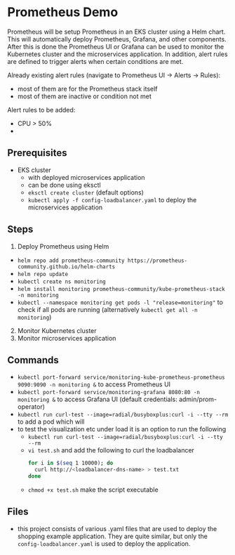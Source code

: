 # Prometheus Demo

Prometheus will be setup Prometheus in an EKS cluster using a Helm chart. This will automatically deploy Prometheus, Grafana, and other components.
After this is done the Prometheus UI or Grafana can be used to monitor the Kubernetes cluster and the microservices application.
In addition, alert rules are defined to trigger alerts when certain conditions are met.

Already existing alert rules (navigate to Prometheus UI -> Alerts -> Rules):
- most of them are for the Prometheus stack itself
- most of them are inactive or condition not met

Alert rules to be added:
- CPU > 50%
- 

## Prerequisites
- EKS cluster
  - with deployed microservices application
  - can be done using eksctl
  - `eksctl create cluster` (default options)
  - `kubectl apply -f config-loadbalancer.yaml` to deploy the microservices application

## Steps
1. Deploy Prometheus using Helm
- `helm repo add prometheus-community https://prometheus-community.github.io/helm-charts`
- `helm repo update`
- `kubectl create ns monitoring`
- `helm install monitoring prometheus-community/kube-prometheus-stack -n monitoring`
- `kubectl --namespace monitoring get pods -l "release=monitoring"` to check if all pods are running (alternatively `kubectl get all -n monitoring`)
2. Monitor Kubernetes cluster
3. Monitor microservices application

## Commands
- `kubectl port-forward service/monitoring-kube-prometheus-prometheus 9090:9090 -n monitoring &` to access Prometheus UI
- `kubectl port-forward service/monitoring-grafana 8080:80 -n monitoring &` to access Grafana UI (default credentials: admin/prom-operator)
- `kubectl run curl-test --image=radial/busyboxplus:curl -i --tty --rm` to add a pod which will 
- to test the visualization etc under load it is an option to run the following
  - `kubectl run curl-test --image=radial/busyboxplus:curl -i --tty --rm`
  - `vi test.sh` and add the following to curl the loadbalancer
    ```bash
    for i in $(seq 1 10000); do
      curl http://<loadbalancer-dns-name> > test.txt 
    done
    ```
  - `chmod +x test.sh` make the script executable


## Files
- this project consists of various .yaml files that are used to deploy the shopping example application. They are quite similar, but only the `config-loadbalancer.yaml` is used to deploy the application.
